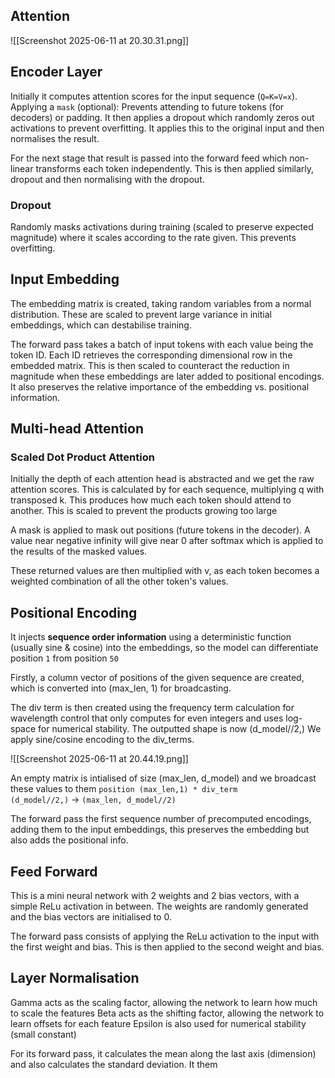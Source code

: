 


## Attention

![[Screenshot 2025-06-11 at 20.30.31.png]]

## Encoder Layer

Initially it computes attention scores for the input sequence (`Q=K=V=x`). Applying a `mask` (optional): Prevents attending to future tokens (for decoders) or padding. It then applies a dropout which randomly zeros out activations to prevent overfitting. It applies this to the original input and then normalises the result. 

For the next stage that result is passed into the forward feed which non-linear transforms each token independently. This is then applied similarly, dropout and then normalising with the dropout. 

### Dropout

Randomly masks activations during training (scaled to preserve expected magnitude) where it scales according to the rate given. This prevents overfitting. 

## Input Embedding

The embedding matrix is created, taking random variables from a normal distribution. These are scaled to prevent large variance in initial embeddings, which can destabilise training. 

The forward pass takes a batch of input tokens with each value being the token ID. Each ID retrieves the corresponding dimensional row in the embedded matrix. This is then scaled to counteract the reduction in magnitude when these embeddings are later added to positional encodings. It also preserves the relative importance of the embedding vs. positional information.

## Multi-head Attention

### Scaled Dot Product Attention

Initially the depth of each attention head is abstracted and we get the raw attention scores. This is calculated by for each sequence, multiplying q with transposed k. This produces how much each token should attend to another. This is scaled to prevent the products growing too large

A mask is applied to mask out positions (future tokens in the decoder). A value near negative infinity will give near 0 after softmax which is applied to the results of the masked values. 

These returned values are then multiplied with v, as each token becomes a weighted combination of all the other token's values. 


## Positional Encoding

It injects **sequence order information** using a deterministic function (usually sine & cosine) into the embeddings, so the model can differentiate position `1` from position `50`



Firstly, a column vector of positions of the given sequence are created, which is converted into (max_len, 1) for broadcasting. 

The div term is then created using the frequency term calculation for wavelength control that only computes for even integers and uses log-space for numerical stability. The outputted shape is now (d_model//2,) We apply sine/cosine encoding to the div_terms. 

![[Screenshot 2025-06-11 at 20.44.19.png]]

An empty matrix is intialised of size (max_len, d_model) and we broadcast these values to them `position (max_len,1) * div_term (d_model//2,)` → `(max_len, d_model//2)`

The forward pass the first sequence number of precomputed encodings, adding them to the input embeddings, this preserves the embedding but also adds the positional info. 

## Feed Forward

This is a mini neural network with 2 weights and 2 bias vectors, with a simple ReLu activation in between. The weights are randomly generated and the bias vectors are initialised to 0. 

The forward pass consists of applying the ReLu activation to the input with the first weight and bias. This is then applied to the second weight and bias. 

## Layer Normalisation

Gamma acts as the scaling factor, allowing the network to learn how much to scale the features
Beta acts as the shifting factor, allowing the network to learn offsets for each feature
Epsilon is also used for numerical stability (small constant)

For its forward pass, it calculates the mean along the last axis (dimension) and also calculates the standard deviation. It them 